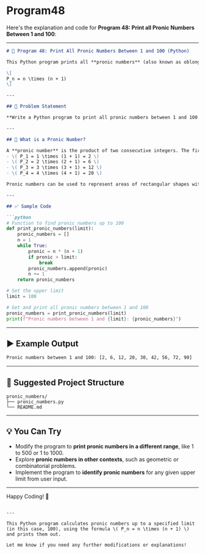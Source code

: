 # Program48
Here's the explanation and code for **Program 48: Print all Pronic Numbers Between 1 and 100**:

---

```markdown
# 📝 Program 48: Print All Pronic Numbers Between 1 and 100 (Python)

This Python program prints all **pronic numbers** (also known as oblong or rectangular numbers) between 1 and 100. A pronic number is the product of two consecutive integers, \(n\) and \(n + 1\). Mathematically, a pronic number is expressed as:

\[
P_n = n \times (n + 1)
\]

---

## 📌 Problem Statement

**Write a Python program to print all pronic numbers between 1 and 100.**

---

## 🔢 What is a Pronic Number?

A **pronic number** is the product of two consecutive integers. The first few pronic numbers are:
- \( P_1 = 1 \times (1 + 1) = 2 \)
- \( P_2 = 2 \times (2 + 1) = 6 \)
- \( P_3 = 3 \times (3 + 1) = 12 \)
- \( P_4 = 4 \times (4 + 1) = 20 \)

Pronic numbers can be used to represent areas of rectangular shapes with integer side lengths. The sequence starts with 2 and continues as \( 6, 12, 20, 30, 42, 56, \dots \).

---

## ✅ Sample Code

```python
# Function to find pronic numbers up to 100
def print_pronic_numbers(limit):
    pronic_numbers = []
    n = 1
    while True:
        pronic = n * (n + 1)
        if pronic > limit:
            break
        pronic_numbers.append(pronic)
        n += 1
    return pronic_numbers

# Set the upper limit
limit = 100

# Get and print all pronic numbers between 1 and 100
pronic_numbers = print_pronic_numbers(limit)
print(f"Pronic numbers between 1 and {limit}: {pronic_numbers}")
```

---

## ▶️ Example Output

```bash
Pronic numbers between 1 and 100: [2, 6, 12, 20, 30, 42, 56, 72, 90]
```

---

## 📁 Suggested Project Structure

```
pronic_numbers/
├── pronic_numbers.py
└── README.md
```

---

## 💡 You Can Try

- Modify the program to **print pronic numbers in a different range**, like 1 to 500 or 1 to 1000.
- Explore **pronic numbers in other contexts**, such as geometric or combinatorial problems.
- Implement the program to **identify pronic numbers** for any given upper limit from user input.

---

Happy Coding! 🚀

```

---

This Python program calculates pronic numbers up to a specified limit (in this case, 100), using the formula \( P_n = n \times (n + 1) \) and prints them out.

Let me know if you need any further modifications or explanations!
